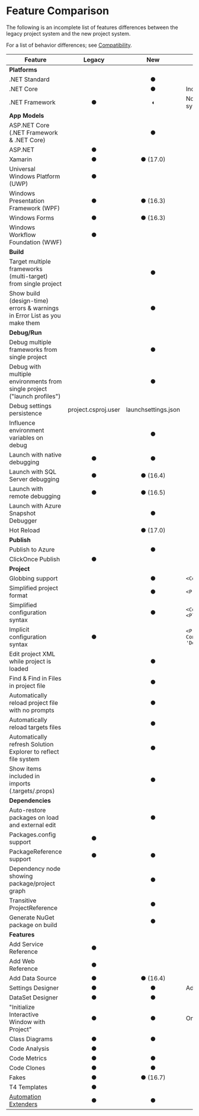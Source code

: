 # Feature Comparison

The following is an incomplete list of features differences between the legacy project system and the new project system. 

For a list of behavior differences; see [Compatibility](compatibility.md).

**Feature**|**Legacy**|**New**|**Notes**
---|:---:|:---:|---
**Platforms**                                                               |
.NET Standard                                                               |          | ●
.NET Core                                                                   |          | ●  | Includes .NET 5.0 and later
.NET Framework                                                              | ●        | ◖  | No ASP.NET AppModel support in new project system
**App Models**                                                              |
ASP.NET Core (.NET Framework & .NET Core)                                   |          | ●
ASP.NET                                                                     | ●        |   
Xamarin                                                                     | ●        | ● (17.0)
Universal Windows Platform (UWP)                                            | ●        |
Windows Presentation Framework (WPF)                                        | ●        | ● (16.3)
Windows Forms                                                               | ●        | ● (16.3)
Windows Workflow Foundation (WWF)                                           | ●        |
**Build**|
Target multiple frameworks (multi-target) from single project               |          | ●
Show build (design-time) errors & warnings in Error List as you make them   |          | ●
**Debug/Run**                                                               |
Debug multiple frameworks from single project                               |          | ●
Debug with multiple environments from single project ("launch profiles")    |          | ●
Debug settings persistence                                                  |project.csproj.user|launchsettings.json
Influence environment variables on debug                                    |          | ● 
Launch with native debugging                                                | ●        | ●
Launch with SQL Server debugging                                            | ●        | ● (16.4)
Launch with remote debugging                                                | ●        | ● (16.5)
Launch with Azure Snapshot Debugger                                         |          | ●
Hot Reload                                                                  |          | ● (17.0)
**Publish**                                                                 |
Publish to Azure                                                            |          | ●
ClickOnce Publish                                                           | ●        | 
**Project**                                                                 |
Globbing support                                                            |          | ●    | `<Compile Include="*.cs" />`
Simplified project format                                                   |          | ●    | `<Project Sdk="Microsoft.Net.Sdk">`
Simplified configuration syntax                                             |          | ●    | `<Configurations>Debug;Release<Configurations>;<Platforms>AnyCPU;x64</Platforms>`
Implicit configuration syntax                                               | ●        |      | `<PropertyGroup Condition="'$(Configuration)\|$(Platform)' == 'Debug\|AnyCPU'">`
Edit project XML while project is loaded                                    |          | ●
Find & Find in Files in project file                                        |          | ●
Automatically reload project file with no prompts                           |          | ●
Automatically reload targets files                                          |          | ●
Automatically refresh Solution Explorer to reflect file system              |          | ●
Show items included in imports (.targets/.props)                            |          | ●
**Dependencies**|
Auto-restore packages on load and external edit                             |          | ● 
Packages.config support                                                     | ●        |
PackageReference support                                                    | ●        | ●
Dependency node showing package/project graph                               |          | ● 
Transitive ProjectReference                                                 |          | ●
Generate NuGet package on build                                             |          | ● 
**Features**|
Add Service Reference                                                       | ●        | 
Add Web Reference                                                           | ●        | 
Add Data Source                                                             | ●        | ● (16.4)
Settings Designer                                                           | ●        | ● | Added support for .NET Core 3.0 in 16.7
DataSet Designer                                                            | ●        | ●
"Initialize Interactive Window with Project"                                | ●        | ● | Only when targeting .NET Framework.
Class Diagrams                                                              | ●        | ●
Code Analysis                                                               | ●        | 
Code Metrics                                                                | ●        | ● 
Code Clones                                                                 | ●        | ●
Fakes                                                                       | ●        | ● (16.7)
T4 Templates                                                                | ●        | 
[Automation Extenders](https://docs.microsoft.com/previous-versions/0y92k2w2(v=vs.140))| ●      | ●
